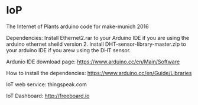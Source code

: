 # IoP

The Internet of Plants arduino code for make-munich 2016

Dependencies:
Install Ethernet2.rar to your Arduino IDE if you are using the arduino ethernet sheild version 2.
Install DHT-sensor-library-master.zip to your arduino IDE if you arew using the DHT sensor.

Ardunio IDE download page: https://www.arduino.cc/en/Main/Software

How to install the dependencies: https://www.arduino.cc/en/Guide/Libraries



IoT web service: thingspeak.com

IoT Dashboard: http://freeboard.io